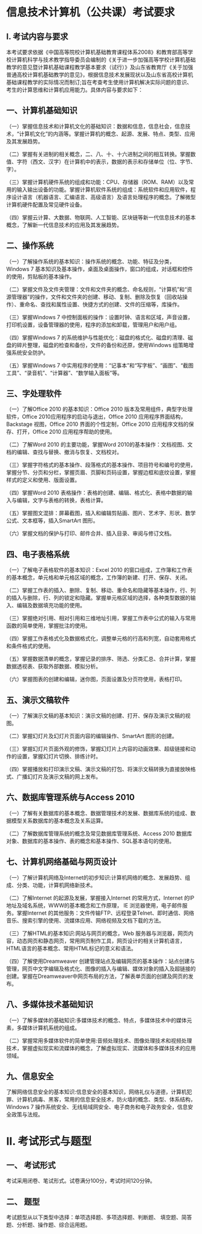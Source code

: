 # 信息技术计算机（公共课）考试要求

## Ⅰ. 考试内容与要求

本考试要求依据《中国高等院校计算机基础教育课程体系2008》和教育部高等学校计算机科学与技术教学指导委员会编制的《关于进一步加强高等学校计算机基础教学的意见暨计算机基础课程教学基本要求（试行）》及山东省教育厅《关于加强普通高校计算机基础教学的意见》，根据信息技术发展现状以及山东省高校计算机基础课程教学的实际情况而制订;旨在考查考生使用计算机解决实际问题的意识、考生的计算思维和计算机应用能力。具体内容与要求如下：

## 一、计算机基础知识

（一）掌握信息技术和计算机文化的基础知识：数据和信息，信息社会，信息技术，“计算机文化”的内涵等。掌握计算机的概念、起源、发展、特点、类型、应用及其发展趋势。

（二）掌握有关进制的相关概念，二、八、十、十六进制之间的相互转换。掌握数值、字符（西文、汉字）在计算机中的表示，数据的表示和存储单位（位、字节、字）。

（三）掌握计算机硬件系统的组成和功能：CPU、存储器（ROM、RAM）以及常用的输入输出设备的功能。掌握计算机软件系统的组成：系统软件和应用软件，程序设计语言（机器语言、汇编语言、高级语言）及语言处理程序的概念。了解微型计算机硬件配置及常见硬件设备。

（四）掌握云计算、大数据、物联网、人工智能、区块链等新一代信息技术的基本概念，了解新一代信息技术的应用及其发展趋势。

 

## 二、操作系统

（一）了解操作系统的基本知识：操作系统的概念、功能、特征及分类，Windows 7 基本知识及基本操作，桌面及桌面操作，窗口的组成，对话框和控件的使用，剪贴板的基本操作。

（二）掌握文件及文件夹管理：文件和文件夹的概念、命名规则，“计算机”和“资源管理器”的操作，文件和文件夹的创建、移动、复制、删除及恢复（回收站操作）、重命名、查找和属性设置、快捷方式的创建、文件的压缩等，库操作。

（三）掌握Windows 7 中控制面板的操作：设置时钟、语言和区域，声音设置，打印机设置，设备管理器的使用，程序的添加和卸载，管理用户和用户组。

（四）掌握Windows 7 的系统维护与性能优化：磁盘的格式化、磁盘的清理、磁盘的碎片整理，磁盘的检查和备份，文件的备份和还原，使用Windows 组策略增强系统安全防护。

（五）掌握Windows 7 中实用程序的使用：“记事本”和“写字板”、“画图”、“截图工具”、“录音机”、“计算器”、“数学输入面板”等。

## 三、字处理软件

（一）了解Office 2010 的基本知识：Office 2010 版本及常用组件，典型字处理软件，Office 2010应用程序的启动与退出，Office 2010 应用程序界面结构，Backstage 视图，Office 2010 界面的个性定制，Office 2010 应用程序文档的保存、打开，Office 2010 应用程序帮助的使用。

（二）了解Word 2010 的主要功能，掌握Word 2010的基本操作：文档视图、文档的编辑、查找与替换、撤消与恢复、文档校对。

（三）掌握字符格式的基本操作、段落格式的基本操作、项目符号和编号的使用，掌握分节、分页和分栏，掌握页眉、页脚和页码设置，掌握边框和底纹设置，掌握样式的定义和使用、版面设置。

（四）掌握Word 2010 表格操作：表格的创建、编辑、格式化、表格中数据的输入与编辑，文字与表格的转换，表格计算。

（五）掌握图文混排：屏幕截图，插入和编辑剪贴画、图片、艺术字、形状、数学公式、文本框等，插入SmartArt 图形。

（六）掌握文档的保护与打印、邮件合并、插入目录、审阅与修订文档。

## 四、电子表格系统

（一）了解电子表格软件的基本知识：Excel 2010 的窗口组成，工作簿和工作表的基本概念，单元格和单元格区域的概念，工作簿的新建、打开、保存、关闭。

（二）掌握工作表的插入、删除、复制、移动、重命名和隐藏等基本操作，行、列的插入与删除，行、列的锁定和隐藏。掌握单元格区域的选择，各种类型数据的输入、编辑及数据填充功能的使用。

（三）掌握绝对引用、相对引用和三维地址引用，掌握工作表中公式的输入与常用函数的简单使用，掌握批注的使用。

（四）掌握工作表格式化及数据格式化，调整单元格的行高和列宽，自动套用格式和条件格式的使用。

（五）掌握数据清单的概念，掌握记录的排序、筛选、分类汇总、合并计算，掌握数据透视表、获取外部数据、模拟分析。

（六）掌握图表的创建和编辑，迷你图，页面设置及分页符使用，表格打印。

## 五、演示文稿软件

（一）了解演示文稿的基本知识：演示文稿的创建、打开、保存及演示文稿的视图。

（二）掌握幻灯片及幻灯片页面内容的编辑操作、SmartArt 图形的创建。

（三）掌握幻灯片页面外观的修饰，掌握幻灯片上内容的动画效果、超级链接和动作的设置，掌握幻灯片切换、排练计时。

（四）掌握播放和打印演示文稿、演示文稿的打包、将演示文稿转换为直接放映格式、广播幻灯片及演示文稿的网上发布。

## 六、数据库管理系统与Access 2010 

（一）了解有关数据库的基本概念、数据管理技术的发展、数据库系统的组成、数据模型关系数据库的基本概念及关系运算。

（二）了解数据库管理系统的概念及常见数据库管理系统、Access 2010 数据库对象、数据库的基本操作、表的概念和基本操作、SQL基本语句的使用。

## 七、计算机网络基础与网页设计

（一）了解计算机网络及Internet的初步知识:计算机网络的概念、发展趋势、组成、分类、功能，计算机网络新技术。

（二）了解Internet 的起源及发展，掌握接入Internet 的常用方式，Internet 的IP 地址及域名系统，WWW的基本概念和工作原理， IE 浏览器使用，电子邮件服务。掌握Internet 的其他服务：文件传输FTP、远程登录Telnet、即时通信、网络音乐、搜索引擎的使用、流媒体应用、网络视频及文档下载的方法。

（三）了解HTML的基本知识:网站与网页的概念，Web 服务器与浏览器，网页内容，动态网页和静态网页，常用网页制作工具，网页设计的相关计算机语言，HTML语言的基本概念、常用HTML标记的意义和语法。

（四）了解使用Dreamweaver 创建管理站点及编辑网页的基本操作：站点创建与管理，网页中文字编辑及格式化、图像的插入与编辑、媒体对象的插入及超链接的创建。掌握在Dreamweaver中网页布局的方法，了解表单页面的创建及网页的发布。

## 八、多媒体技术基础知识

（一）了解多媒体的基础知识:多媒体技术的概念、特点，多媒体技术中的媒体元素，多媒体计算机系统的组成。

（二）掌握常用多媒体软件的简单使用:音频处理技术、图像处理技术和视频处理技术，掌握虚拟现实和流媒体的概念，了解虚拟现实、流媒体和多媒体技术的应用领域。

## 九、信息安全

了解网络信息安全的基本知识:信息安全的基本知识，网络礼仪与道德，计算机犯罪、计算机病毒、黑客，常用的信息安全技术，防火墙的概念、类型、体系结构，Windows 7 操作系统安全、无线局域网安全、电子商务和电子政务安全，信息安全政策与法规。

# Ⅱ. 考试形式与题型

## 一、 考试形式

考试采用闭卷、笔试形式。试卷满分100分，考试时间120分钟。

## 二、 题型

考试题型从以下类型中选择：单项选择题、多项选择题、判断题、 填空题、简答题、分析题、操作题、综合运用题。